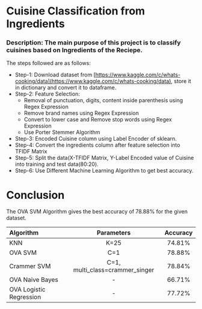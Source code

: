 # Cuisine Classification from Ingredients

### **Description:** The main purpose of this project is to classify cuisines based on Ingredients of the Reciepe.


The steps followed are as follows:
* Step-1: Download dataset from [https://www.kaggle.com/c/whats-cooking/data](https://www.kaggle.com/c/whats-cooking/data), store it in dictionary and convert it to dataframe.
* Step-2: Feature Selection:
  * Removal of punctuation, digits, content inside parenthesis using Regex Expression
  * Remove brand names using Regex Expression
  * Convert to lower case and Remove stop words using Regex Expression
  * Use Porter Stemmer Algorithm
* Step-3: Encoded Cuisine column using Label Encoder of sklearn.
* Step-4: Convert the ingredients column after feature selection into TFIDF Matrix
* Step-5: Split the data(X-TFIDF Matrix, Y-Label Encoded value of Cuisine into training and test data(80:20).
* Step-6: Use Different Machine Learning Algorithm to get best accuracy. 


# Conclusion
The OVA SVM Algorithm gives the best accuracy of 78.88% for the given dataset.

|       Algorithm       |           Parameters           | Accuracy |
|:----------------------|:------------------------------:|:--------:|
|          KNN          |              K=25              |  74.81%  |
|        OVA SVM        |              C=1               |  78.88%  |
|      Crammer SVM      |C=1, multi_class=crammer_singer |  78.84%  |
|    OVA Naive Bayes    |               -                |  66.71%  |
|OVA Logistic Regression|               -                |  77.72%  |
